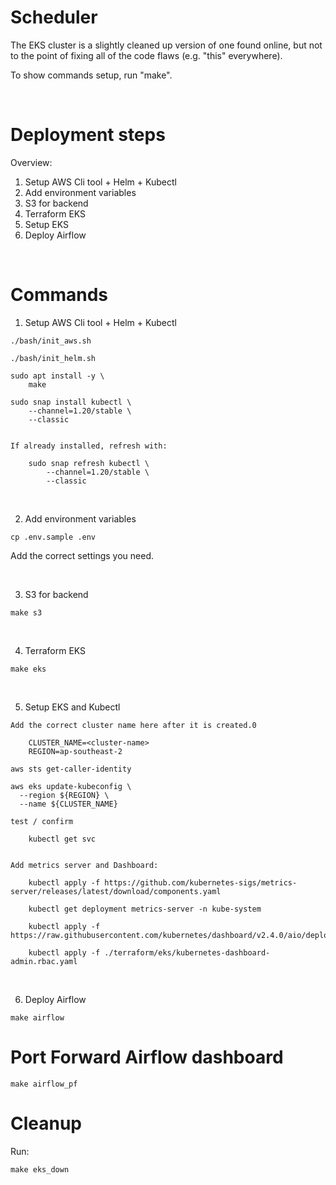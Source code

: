 # Scheduler

The EKS cluster is a slightly cleaned up version of one found online, but not to the point of fixing all of the code flaws (e.g. "this" everywhere).

To show commands setup, run "make".

</br>

# Deployment steps

Overview:        
1. Setup AWS Cli tool + Helm + Kubectl
2. Add environment variables
3. S3 for backend
4. Terraform EKS
5. Setup EKS
6. Deploy Airflow

</br>

# Commands      

1. Setup AWS Cli tool + Helm + Kubectl

```
./bash/init_aws.sh

./bash/init_helm.sh

sudo apt install -y \
    make

sudo snap install kubectl \
    --channel=1.20/stable \
    --classic


If already installed, refresh with:

    sudo snap refresh kubectl \
        --channel=1.20/stable \
        --classic
```

</br>

2. Add environment variables

```
cp .env.sample .env
```

Add the correct settings you need.


</br>

3. S3 for backend

```
make s3
```

</br>

4. Terraform EKS

```
make eks
```

</br>

5. Setup EKS and Kubectl

```
Add the correct cluster name here after it is created.0

    CLUSTER_NAME=<cluster-name>
    REGION=ap-southeast-2

aws sts get-caller-identity

aws eks update-kubeconfig \
  --region ${REGION} \
  --name ${CLUSTER_NAME}

test / confirm

    kubectl get svc


Add metrics server and Dashboard:

    kubectl apply -f https://github.com/kubernetes-sigs/metrics-server/releases/latest/download/components.yaml

    kubectl get deployment metrics-server -n kube-system

    kubectl apply -f https://raw.githubusercontent.com/kubernetes/dashboard/v2.4.0/aio/deploy/recommended.yaml

    kubectl apply -f ./terraform/eks/kubernetes-dashboard-admin.rbac.yaml

```

</br>

6. Deploy Airflow

```
make airflow
```


# Port Forward Airflow dashboard

```
make airflow_pf
```


# Cleanup

Run:

```
make eks_down
```
